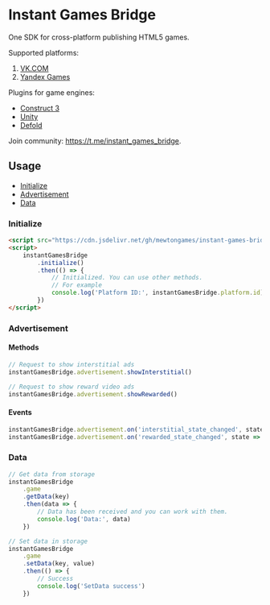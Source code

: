 # Instant Games Bridge
One SDK for cross-platform publishing HTML5 games.

Supported platforms:
1. [VK.COM](https://vk.com)
2. [Yandex Games](https://yandex.com/games/)

Plugins for game engines:
+ [Construct 3](https://github.com/mewtongames/instant-games-bridge-construct)
+ [Unity](https://github.com/mewtongames/instant-games-bridge-unity)
+ [Defold](https://github.com/mewtongames/instant-games-bridge-defold)

Join community: https://t.me/instant_games_bridge.

## Usage
+ [Initialize](#initialize)
+ [Advertisement](#advertisement)
+ [Data](#data)

### Initialize
```html
<script src="https://cdn.jsdelivr.net/gh/mewtongames/instant-games-bridge@1.0.2/dist/instant-games-bridge.js"></script>
<script>
    instantGamesBridge
        .initialize()
        .then(() => {
            // Initialized. You can use other methods.
            // For example 
            console.log('Platform ID:', instantGamesBridge.platform.id)
        })
</script>
```
### Advertisement
#### Methods
```js
// Request to show interstitial ads
instantGamesBridge.advertisement.showInterstitial()

// Request to show reward video ads
instantGamesBridge.advertisement.showRewarded()
```
#### Events
```js
instantGamesBridge.advertisement.on('interstitial_state_changed', state => console.log('Interstitial state:', state))
instantGamesBridge.advertisement.on('rewarded_state_changed', state => console.log('Rewarded state:', state))
```
### Data
```js
// Get data from storage
instantGamesBridge
    .game
    .getData(key)
    .then(data => {
        // Data has been received and you can work with them.
        console.log('Data:', data)
    })

// Set data in storage
instantGamesBridge
    .game
    .setData(key, value)
    .then(() => {
        // Success
        console.log('SetData success')
    })
```
